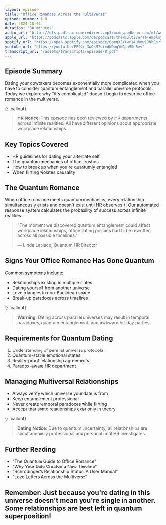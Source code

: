 ```yaml
---
layout: episode
title: "Office Romances Across the Multiverse"
episode_number: 1-8
date: 2024-10-01
duration: "30 minutes"
audio_url: "https://dts.podtrac.com/redirect.mp3/mcdn.podbean.com/mf/web/4zfztee78x7gjcbp/E8_-_Office_Romances_Across_the_Multiverse6wt60.mp3"
apple_url: "https://podcasts.apple.com/ca/podcast/the-multiverse-employee-handbook/id1764134739?i=1000671392254"
spotify_url: "https://open.spotify.com/episode/0omqX5zTwr14uhow1JNhEs?si=Ge5IdQDWTJuBqLadyYynRw"
youtube_url: "https://youtu.be/FF92x_3wOsM?si=dWDogYNQpnMSnBev"
transcript_url: "/assets/transcripts/episode-8.pdf"
---
```


## Episode Summary
Dating your coworkers becomes exponentially more complicated when you have to consider quantum entanglement and parallel universe protocols. Today we explore why "it's complicated" doesn't begin to describe office romance in the multiverse.

{: .callout}
> **HR Notice**: This episode has been reviewed by HR departments across infinite
> realities. All have different opinions about appropriate workplace relationships.

## Key Topics Covered
* HR guidelines for dating your alternate self
* The quantum mechanics of office crushes
* How to break up when you're quantumly entangled
* When flirting violates causality

## The Quantum Romance
When office romance meets quantum mechanics, every relationship simultaneously exists and doesn't exist until HR observes it. Our automated response system calculates the probability of success across infinite realities.

> "The moment we discovered quantum entanglement could affect workplace
> relationships, office dating policies had to be rewritten across all possible
> timelines."
>
> — Linda Laplace, Quantum HR Director

## Signs Your Office Romance Has Gone Quantum
Common symptoms include:
* Relationships existing in multiple states
* Dating yourself from another universe
* Love triangles in non-Euclidean space
* Break-up paradoxes across timelines

{: .callout}
> **Warning**: Dating across parallel universes may result in temporal
> paradoxes, quantum entanglement, and awkward holiday parties.

## Requirements for Quantum Dating
1. Understanding of parallel universe protocols
2. Quantum-stable emotional states
3. Reality-proof relationship agreements
4. Paradox-aware HR department

## Managing Multiversal Relationships
* Always verify which universe your date is from
* Keep entanglement professional
* Never create temporal paradoxes while flirting
* Accept that some relationships exist only in theory

{: .callout}
> **Dating Notice**: Due to quantum uncertainty, all relationships are
> simultaneously professional and personal until HR investigates.

## Further Reading
* "The Quantum Guide to Office Romance"
* "Why Your Date Created a New Timeline"
* "Schrödinger's Relationship Status: A User Manual"
* "Love Letters Across the Multiverse"

Remember: Just because you're dating in this universe doesn't mean you're
single in another. Some relationships are best left in quantum superposition!
---
